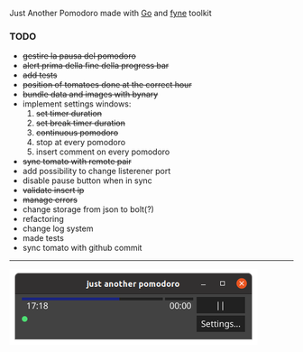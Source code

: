 Just Another Pomodoro made with [Go](https://golang.org/) and [fyne](https://fyne.io/) toolkit

### TODO
- ~~gestire la pausa del pomodoro~~
- ~~alert prima della fine della progress bar~~
- ~~add tests~~
- ~~position of tomatoes done at the correct hour~~ 
- ~~bundle data and images with bynary~~ 
- implement settings windows:
    1. ~~set timer duration~~ 
    2. ~~set break timer duration~~
    3. ~~continuous pomodoro~~
    4. stop at every pomodoro
    5. insert comment on every pomodoro
- ~~sync tomato with remote pair~~
- add possibility to change listerener port
- disable pause button when in sync
- ~~validate insert ip~~
- ~~manage errors~~
- change storage from json to bolt(?)
- refactoring
- change log system
- made tests
- sync tomato with github commit
---
![alt text](img/jap2020-05-0817-15-27.png "screenshot")

